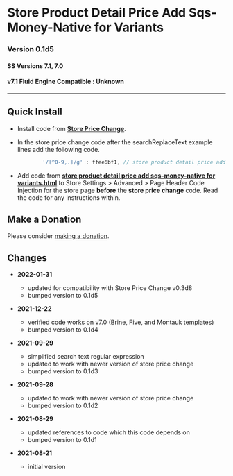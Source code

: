 # Store Product Detail Price Add Sqs-Money-Native for Variants

### Version 0.1d5

#### SS Versions 7.1, 7.0

#### v7.1 Fluid Engine Compatible : Unknown

---

## Quick Install

* Install code from
  **[Store Price Change](https://github.com/tomsWebConsulting/twcsl/tree/main/Store%20Price%20Change#store%20price%20change)**.
  
* In the store price change code after the searchReplaceText example lines add
  the following code.
  
  ```javascript
          '/[^0-9,.]/g' : ffee6bf1, // store product detail price add sqs-money-native for variants
  ```
  
* Add code from
  **[store product detail price add sqs-money-native for variants.html](store%20product%20detail%20price%20add%20sqs-money-native%20for%20variants.html#L1)**
  to Store Settings > Advanced > Page Header Code Injection for the store page
  **before** the **store price change** code. Read the code for any instructions
  within.

## Make a Donation

Please consider
[making a donation](https://github.com/tomsWebConsulting/twcsl#make-a-donation).

## Changes

* **2022-01-31**

  * updated for compatibility with Store Price Change v0.3d8
  * bumped version to 0.1d5
  
* **2021-12-22**

  * verified code works on v7.0 (Brine, Five, and Montauk templates)
  * bumped version to 0.1d4
  
* **2021-09-29**

  * simplified search text regular expression
  * updated to work with newer version of store price change
  * bumped version to 0.1d3
  
* **2021-09-28**

  * updated to work with newer version of store price change
  * bumped version to 0.1d2
  
* **2021-08-29**

  * updated references to code which this code depends on
  * bumped version to 0.1d1
  
* **2021-08-21**

  * initial version
